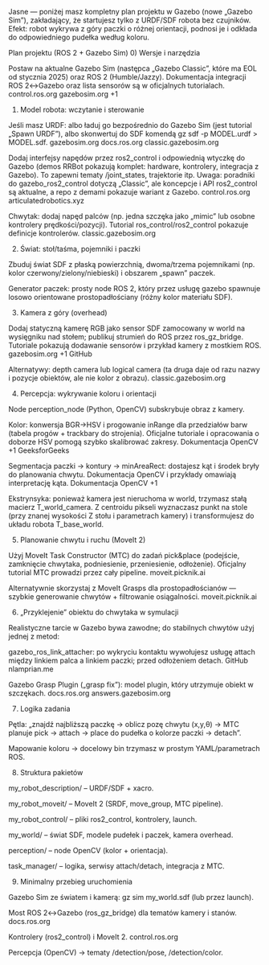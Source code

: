 Jasne — poniżej masz kompletny plan projektu w Gazebo (nowe „Gazebo Sim”), zakładający, że startujesz tylko z URDF/SDF robota bez czujników. Efekt: robot wykrywa z góry paczki o różnej orientacji, podnosi je i odkłada do odpowiedniego pudełka według koloru.

Plan projektu (ROS 2 + Gazebo Sim)
0) Wersje i narzędzia

Postaw na aktualne Gazebo Sim (następca „Gazebo Classic”, które ma EOL od stycznia 2025) oraz ROS 2 (Humble/Jazzy). Dokumentacja integracji ROS 2↔Gazebo oraz lista sensorów są w oficjalnych tutorialach. 
control.ros.org
gazebosim.org
+1

1) Model robota: wczytanie i sterowanie

Jeśli masz URDF: albo ładuj go bezpośrednio do Gazebo Sim (jest tutorial „Spawn URDF”), albo skonwertuj do SDF komendą gz sdf -p MODEL.urdf > MODEL.sdf. 
gazebosim.org
docs.ros.org
classic.gazebosim.org

Dodaj interfejsy napędów przez ros2_control i odpowiednią wtyczkę do Gazebo (demos RRBot pokazują komplet: hardware, kontrolery, integracja z Gazebo). To zapewni tematy /joint_states, trajektorie itp. Uwaga: poradniki do gazebo_ros2_control dotyczą „Classic”, ale koncepcje i API ros2_control są aktualne, a repo z demami pokazuje wariant z Gazebo. 
control.ros.org
articulatedrobotics.xyz

Chwytak: dodaj napęd palców (np. jedna szczęka jako „mimic” lub osobne kontrolery prędkości/pozycji). Tutorial ros_control/ros2_control pokazuje definicje kontrolerów. 
classic.gazebosim.org

2) Świat: stoł/taśma, pojemniki i paczki

Zbuduj świat SDF z płaską powierzchnią, dwoma/trzema pojemnikami (np. kolor czerwony/zielony/niebieski) i obszarem „spawn” paczek.

Generator paczek: prosty node ROS 2, który przez usługę gazebo spawnuje losowo orientowane prostopadłościany (różny kolor materiału SDF).

3) Kamera z góry (overhead)

Dodaj statyczną kamerę RGB jako sensor SDF zamocowany w world na wysięgniku nad stołem; publikuj strumień do ROS przez ros_gz_bridge. Tutoriale pokazują dodawanie sensorów i przykład kamery z mostkiem ROS. 
gazebosim.org
+1
GitHub

Alternatywy: depth camera lub logical camera (ta druga daje od razu nazwy i pozycje obiektów, ale nie kolor z obrazu). 
classic.gazebosim.org

4) Percepcja: wykrywanie koloru i orientacji

Node perception_node (Python, OpenCV) subskrybuje obraz z kamery.

Kolor: konwersja BGR→HSV i progowanie inRange dla przedziałów barw (tabela progów + trackbary do strojenia). Oficjalne tutoriale i opracowania o doborze HSV pomogą szybko skalibrować zakresy. 
Dokumentacja OpenCV
+1
GeeksforGeeks

Segmentacja paczki → kontury → minAreaRect: dostajesz kąt i środek bryły do planowania chwytu. Dokumentacja OpenCV i przykłady omawiają interpretację kąta. 
Dokumentacja OpenCV
+1

Ekstrynsyka: ponieważ kamera jest nieruchoma w world, trzymasz stałą macierz T_world_camera. Z centroidu pikseli wyznaczasz punkt na stole (przy znanej wysokości Z stołu i parametrach kamery) i transformujesz do układu robota T_base_world.

5) Planowanie chwytu i ruchu (MoveIt 2)

Użyj MoveIt Task Constructor (MTC) do zadań pick&place (podejście, zamknięcie chwytaka, podniesienie, przeniesienie, odłożenie). Oficjalny tutorial MTC prowadzi przez cały pipeline. 
moveit.picknik.ai

Alternatywnie skorzystaj z MoveIt Grasps dla prostopadłościanów — szybkie generowanie chwytów + filtrowanie osiągalności. 
moveit.picknik.ai

6) „Przyklejenie” obiektu do chwytaka w symulacji

Realistyczne tarcie w Gazebo bywa zawodne; do stabilnych chwytów użyj jednej z metod:

gazebo_ros_link_attacher: po wykryciu kontaktu wywołujesz usługę attach między linkiem palca a linkiem paczki; przed odłożeniem detach. 
GitHub
nlamprian.me

Gazebo Grasp Plugin („grasp fix”): model plugin, który utrzymuje obiekt w szczękach. 
docs.ros.org
answers.gazebosim.org

7) Logika zadania

Pętla: „znajdź najbliższą paczkę → oblicz pozę chwytu (x,y,θ) → MTC planuje pick → attach → place do pudełka o kolorze paczki → detach”.

Mapowanie koloru → docelowy bin trzymasz w prostym YAML/parametrach ROS.

8) Struktura pakietów

my_robot_description/ – URDF/SDF + xacro.

my_robot_moveit/ – MoveIt 2 (SRDF, move_group, MTC pipeline).

my_robot_control/ – pliki ros2_control, kontrolery, launch.

my_world/ – świat SDF, modele pudełek i paczek, kamera overhead.

perception/ – node OpenCV (kolor + orientacja).

task_manager/ – logika, serwisy attach/detach, integracja z MTC.

9) Minimalny przebieg uruchomienia

Gazebo Sim ze światem i kamerą: gz sim my_world.sdf (lub przez launch).

Most ROS 2↔Gazebo (ros_gz_bridge) dla tematów kamery i stanów. 
docs.ros.org

Kontrolery (ros2_control) i MoveIt 2. 
control.ros.org

Percepcja (OpenCV) → tematy /detection/pose, /detection/color.
